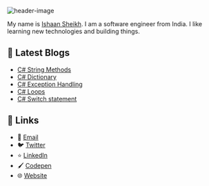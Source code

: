 ![header-image](https://raw.githubusercontent.com/sheikh005/sheikh005/master/header.png)

My name is [Ishaan Sheikh](https://frikishaan.com). I am a software engineer from India. I like learning new technologies and building things.

## 📕 Latest Blogs

<!-- BLOG-POST-LIST:START -->
- [C# String Methods](https://frikishaan.com/blog/c-sharp-string-methods)
- [C# Dictionary](https://frikishaan.com/blog/c-sharp-dictionary)
- [C# Exception Handling](https://frikishaan.com/blog/c-sharp-exception-handling)
- [C# Loops](https://frikishaan.com/blog/c-sharp-loops)
- [C# Switch statement](https://frikishaan.com/blog/c-sharp-switch-statement)
<!-- BLOG-POST-LIST:END -->

## 🔗 Links
- 📧 [Email](mailto:hey@frikishaan.com)
- 🐦 [Twitter](https://twitter.com/imishaan005)
- ⭐ [LinkedIn](https://www.linkedin.com/in/ishaan-s/)
- 🖌 [Codepen](https://codepen.io/sheikh_ishaan/)
- 🌐 [Website](https://frikishaan.com)
